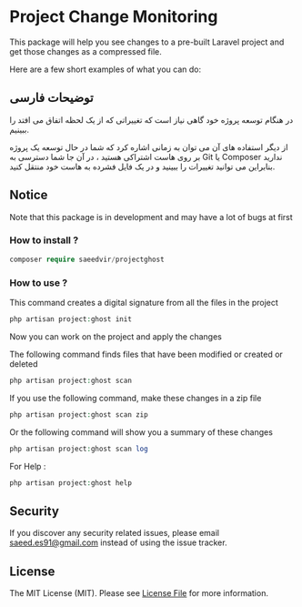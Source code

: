 # Project Change Monitoring
This package will help you see changes to a pre-built Laravel project and get those changes as a compressed file.

Here are a few short examples of what you can do:
## توضیحات فارسی
در هنگام توسعه پروژه خود گاهی نیاز است که تغییراتی که از یک لحظه اتفاق می افتد را ببینیم.

از دیگر استفاده های آن می توان به زمانی اشاره کرد که شما در حال توسعه یک پروژه بر روی هاست اشتراکی هستید ، در آن جا شما دسترسی به Git یا Composer ندارید
بنابراین می توانید تغییرات را ببینید و در یک فایل فشرده به هاست خود منتقل کنید.

## Notice
Note that this package is in development and may have a lot of bugs at first

### How to install ?

```php
composer require saeedvir/projectghost
```
### How to use ?

This command creates a digital signature from all the files in the project
```php
php artisan project:ghost init
```

Now you can work on the project and apply the changes

The following command finds files that have been modified or created or deleted
```php
php artisan project:ghost scan
```

If you use the following command, make these changes in a zip file
```php
php artisan project:ghost scan zip
```

Or the following command will show you a summary of these changes
```php
php artisan project:ghost scan log
```

For Help :
```php
php artisan project:ghost help
```

## Security

If you discover any security related issues, please email [saeed.es91@gmail.com](mailto:saeed.es91@gmail.com) instead of using the issue tracker.

## License

The MIT License (MIT). Please see [License File](LICENSE.md) for more information.
